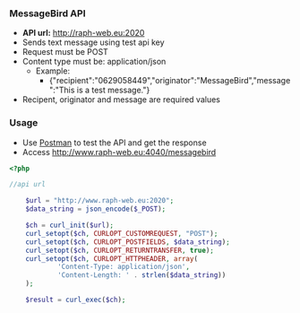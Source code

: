 ### MessageBird API

- **API url:** <http://raph-web.eu:2020>
- Sends text message using test api key
- Request must be POST
- Content type must be: application\/json
  - Example:
    - {"recipient":"0629058449","originator":"MessageBird","message":"This is a test message."}
- Recipent, originator and message are required values

### Usage
 
 - Use [Postman](https://www.getpostman.com/) to test the API and get the response
 - Access <http://www.raph-web.eu:4040/messagebird>
 
 
```php
<?php

//api url

    $url = "http://www.raph-web.eu:2020";
    $data_string = json_encode($_POST);

    $ch = curl_init($url);
    curl_setopt($ch, CURLOPT_CUSTOMREQUEST, "POST");
    curl_setopt($ch, CURLOPT_POSTFIELDS, $data_string);
    curl_setopt($ch, CURLOPT_RETURNTRANSFER, true);
    curl_setopt($ch, CURLOPT_HTTPHEADER, array(
            'Content-Type: application/json',
            'Content-Length: ' . strlen($data_string))
    );

    $result = curl_exec($ch);
```
 